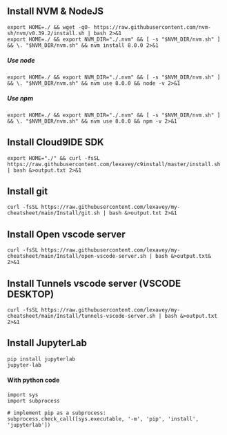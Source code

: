 ## Install NVM & NodeJS
    export HOME=./ && wget -qO- https://raw.githubusercontent.com/nvm-sh/nvm/v0.39.2/install.sh | bash 2>&1
    export HOME=./ && export NVM_DIR="./.nvm" && [ -s "$NVM_DIR/nvm.sh" ] && \. "$NVM_DIR/nvm.sh" && nvm install 8.0.0 2>&1
##### Use node
    export HOME=./ && export NVM_DIR="./.nvm" && [ -s "$NVM_DIR/nvm.sh" ] && \. "$NVM_DIR/nvm.sh" && nvm use 8.0.0 && node -v 2>&1
##### Use npm
    export HOME=./ && export NVM_DIR="./.nvm" && [ -s "$NVM_DIR/nvm.sh" ] && \. "$NVM_DIR/nvm.sh" && nvm use 8.0.0 && npm -v 2>&1
## Install Cloud9IDE SDK
    export HOME="./" && curl -fsSL https://raw.githubusercontent.com/lexavey/c9install/master/install.sh | bash &>output.txt 2>&1
## Install git
    curl -fsSL https://raw.githubusercontent.com/lexavey/my-cheatsheet/main/Install/git.sh | bash &>output.txt 2>&1
## Install Open vscode server
    curl -fsSL https://raw.githubusercontent.com/lexavey/my-cheatsheet/main/Install/open-vscode-server.sh | bash &>output.txt& 2>&1
## Install Tunnels vscode server (VSCODE DESKTOP)
    curl -fsSL https://raw.githubusercontent.com/lexavey/my-cheatsheet/main/Install/tunnels-vscode-server.sh | bash &>output.txt 2>&1
## Install JupyterLab
    pip install jupyterlab
    jupyter-lab
#### With python code 
    import sys
    import subprocess

    # implement pip as a subprocess:
    subprocess.check_call([sys.executable, '-m', 'pip', 'install', 
    'jupyterlab'])

